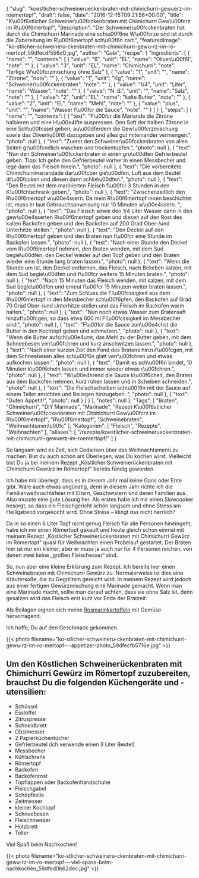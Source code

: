 {
    "slug": "koestlicher-schweinerueckenbraten-mit-chimichurri-gewuerz-im-roemertopf",
    "draft": false,
    "date": "2016-12-15T09:21:56+00:00",
    "title": "K\u00f6stlicher Schweiner\u00fcckenbraten mit Chimichurri Gew\u00fcrz im R\u00f6mertopf",
    "description": "Der Schweiner\u00fcckenbraten hat durch die Chimichurri Marinade eine sch\u00f6ne W\u00fcrze und ist durch die Zubereitung im R\u00f6mertopf sch\u00f6n zart.",
    "featuredImage": "ko-stlicher-schweineru-ckenbraten-mit-chimichurri-gewu-rz-im-ro-mertopf_59dfecdf556d0.jpg",
    "author": "Gabi",
    "recipe": {
        "ingredients": [
            {
                "name": "",
                "contents": [
                    {
                        "value": "6",
                        "unit": "EL",
                        "name": "Oliven\u00f6l",
                        "note": ""
                    },
                    {
                        "value": "3",
                        "unit": "EL",
                        "name": "Chimichurri",
                        "note": "fertige W\u00fcrzmischung ohne Salz"
                    },
                    {
                        "value": "1",
                        "unit": "",
                        "name": "Zitrone",
                        "note": ""
                    },
                    {
                        "value": "1",
                        "unit": "Kg",
                        "name": "Schweiner\u00fcckenbraten",
                        "note": ""
                    },
                    {
                        "value": "1\/4",
                        "unit": "Liter",
                        "name": "Wasser",
                        "note": ""
                    },
                    {
                        "value": "N. B.",
                        "unit": "",
                        "name": "Salz",
                        "note": ""
                    },
                    {
                        "value": "2",
                        "unit": "EL",
                        "name": "kalte Butter",
                        "note": ""
                    },
                    {
                        "value": "2",
                        "unit": "EL",
                        "name": "Mehl",
                        "note": ""
                    },
                    {
                        "value": "plus",
                        "unit": "",
                        "name": "Wasser f\u00fcr die Sauce",
                        "note": ""
                    }
                ]
            }
        ],
        "steps": [
            {
                "name": "",
                "contents": [
                    {
                        "text": "F\u00fcr die Mariande die Zitrone halbieren und eine H\u00e4lfte auspressen. Den Saft der halben Zitrone in eine Sch\u00fcssel geben, au\u00dferdem die Gew\u00fcrzmischung sowie das Oliven\u00f6l dazugeben und alles gut miteinander vermengen.",
                        "photo": null
                    },
                    {
                        "text": "Zuerst den Schweiner\u00fcckenbraten von allen Seiten gr\u00fcndlich waschen und trockentupfen.",
                        "photo": null
                    },
                    {
                        "text": "Nun den Schweiner\u00fcckenbraten in einen gro\u00dfen Gefrierbeutel geben. Tipp: Ich gebe den Gefrierbeutel vorher in einen Messbecher und lege dann das Fleisch hinein.",
                        "photo": null
                    },
                    {
                        "text": "Die vorbereitete Chimichurrimariandade dar\u00fcber gie\u00dfen, Luft aus dem Beutel dr\u00fccken und diesen dann schlie\u00dfen.",
                        "photo": null
                    },
                    {
                        "text": "Den Beutel mit dem marinierten Fleisch f\u00fcr 3 Stunden in den K\u00fchlschrank geben.",
                        "photo": null
                    },
                    {
                        "text": "Zwischenzeitlich den R\u00f6mertopf w\u00e4ssern. Da mein R\u00f6mertopf innen beschichtet ist, muss er laut Gebrauchsanweisung nur 10 Minuten w\u00e4ssern. ",
                        "photo": null
                    },
                    {
                        "text": "Das Fleisch sowie den 1\/4 Liter Wasser dann in den gew\u00e4sserten R\u00f6mertopf geben und diesen auf den Rost des kalten Backofen geben und den Backofen auf 200 Grad Ober-\/und Unterhitze stellen.",
                        "photo": null
                    },
                    {
                        "text": "Den Deckel auf den R\u00f6mertopf geben und den Braten nun f\u00fcr eine Stunde im Backofen lassen.",
                        "photo": null
                    },
                    {
                        "text": "Nach einer Stunde den Deckel vom R\u00f6mertopf nehmen, den Braten wenden, mit dem Sud begie\u00dfen, den Deckel wieder auf den Topf geben und den Braten wieder eine Stunde lang braten lassen.",
                        "photo": null
                    },
                    {
                        "text": "Wenn die Stunde um ist, den Deckel entfernen, das Fleisch, nach Belieben salzen, mit dem Sud begie\u00dfen und f\u00fcr weitere 15 Minuten braten.",
                        "photo": null
                    },
                    {
                        "text": "Nach 15 Minuten das Fleisch wenden, mit salzen, mit dem Sud begie\u00dfen und erneut f\u00fcr 15 Minuten weiter braten lassen.",
                        "photo": null
                    },
                    {
                        "text": "Zum Schluss die Fl\u00fcssigkeit aus dem R\u00f6mertopf in den Messbecher sch\u00f6pfen, den Backofen auf Grad 70 Grad Ober-\/und Unterhitze stellen und das Fleisch im Backofen warm halten.",
                        "photo": null
                    },
                    {
                        "text": "Nun noch etwas Wasser zum Bratensaft hinzuf\u00fcgen, so dass etwa 600 ml Fl\u00fcssigkeit im Messbecher sind.",
                        "photo": null
                    },
                    {
                        "text": "F\u00fcr die Sauce zun\u00e4chst die Butter in den Kochtopf geben und schmelzen.",
                        "photo": null
                    },
                    {
                        "text": "Wenn die Butter aufsch\u00e4umt, das Mehl zu der Butter geben, mit dem Schneebesen verr\u00fchren und kurz anschwitzen lassen.",
                        "photo": null
                    },
                    {
                        "text": "Nach einer kurzen Zeit den Fond des Bratens hinzuf\u00fcgen, mit dem Schneebesen alles sch\u00f6n glatt verr\u00fchren und etwas aufkochen lassen.",
                        "photo": null
                    },
                    {
                        "text": "Damit es sch\u00f6n bindet, 10 Minuten k\u00f6cheln lassen und immer wieder etwas r\u00fchren.",
                        "photo": null
                    },
                    {
                        "text": "W\u00e4hrend die Sauce k\u00f6chelt, den Braten aus dem Backofen nehmen, kurz ruhen lassen und in Scheiben schneiden.",
                        "photo": null
                    },
                    {
                        "text": "Die Fleischscheiben sch\u00f6n mit der Sauce auf einem Teller anrichten und Beilagen hinzugeben. ",
                        "photo": null
                    },
                    {
                        "text": "Guten Appetit!",
                        "photo": null
                    }
                ]
            }
        ],
        "notes": null
    },
    "Tags": [
        "Braten",
        "Chimichurri",
        "DIY Marinade",
        "Marinade",
        "Rezept K\u00f6stlicher Schweiner\u00fcckenbraten mit Chimichurri Gew\u00fcrz im R\u00f6mertopf",
        "R\u00f6mertopf",
        "Schweinebraten",
        "Weihnachtsmen\u00fc"
    ],
    "Kategorien": [
        "Fleisch",
        "Rezepte",
        "Weihnachten"
    ],
    "aliases": [
        "\/rezepte\/koestlicher-schweinerueckenbraten-mit-chimichurri-gewuerz-im-roemertopf\/"
    ]
}

So langsam wird es Zeit, sich Gedanken über das Weihnachtsmenü zu machen. Bist du auch schon am Überlegen, was Du kochen wirst. Vielleicht bist Du ja bei meinem Rezept &#8222;Köstlicher Schweinerückenbraten mit Chimichurri Gewürz im Römertopf&#8220; bereits fündig geworden.

Ich habe mir überlegt, dass es in diesem Jahr mal keine Gans oder Ente gibt. Wäre auch etwas ungünstig, denn in diesem Jahr richte ich die Familienweihnachtsfeier mit Eltern, Geschwistern und deren Familien aus. Also musste eine gute Lösung her. Als erstes habe ich mir einen Slowcooker besorgt, so dass ein Fleischgericht schön langsam und ohne Stress am Heiligabend vorgekocht wird. Ohne Stress &#8211; klingt das nicht herrlich?

Da in so einen 6 Liter Topf nicht genug Fleisch für alle Personen hineingeht, habe ich mir einen Römertopf gekauft und heute gleich schon einmal mit meinem Rezept &#8222;Köstlicher Schweinerückenbraten mit Chimichurri Gewürz im Römertopf&#8220; quasi für Weihnachten einen Probelauf gestartet. Der Braten hier ist nur ein kleiner, aber er muss ja auch nur für 4 Personen reichen, von denen zwei keine &#8222;großen Fleischesser&#8220; sind.

So, nun aber eine kleine Erklärung zum Rezept. Ich bereite hier einen Schweinebraten mit Chimichurri Gewürz zu. Normalerweise ist dies eine Kräutersoße, die zu Gegrilltem gereicht wird. In meinem Rezept wird jedoch aus einer fertigen Gewürzmischung eine Marinade gemacht. Wenn man eine Marinade macht, sollte man darauf achten, dass sie ohne Salz ist, denn gesalzen wird das Fleisch erst kurz vor Ende der Bratzeit.

Als Beilagen eignen sich meine [Rosmarinkartoffeln][1] mit Gemüse hervorragend.

Ich hoffe, Du auf den Geschmack gekommen.

 

{{< photo filename="ko-stlicher-schweineru-ckenbraten-mit-chimichurri-gewu-rz-im-ro-mertopf---appetizer-photo_59dfecfb5716e.jpg" >}}

 

## Um den Köstlichen Schweinerückenbraten mit Chimichurri Gewürz im Römertopf zuzubereiten, brauchst Du die folgenden Küchengeräte und -utensilien:

 * Schüssel
 * Esslöffel
 * Zitruspresse
 * Schneidbrett
 * Obstmesser
 * 2 Papierküchentücher
 * Gefrierbeutel (ich verwende einen 3 Liter Beutel)
 * Messbecher
 * Kühlschrank
 * Römertopf
 * Backofen
 * Backofenrost
 * Topflappen oder Backofenhandschuhe
 * Fleischgabel
 * Schöpfkelle
 * Zeitmesser
 * kleiner Kochtopf
 * Schneebesen
 * Fleischmesser
 * Holzbrett
 * Teller

 

Viel Spaß beim Nachkochen!

{{< photo filename="ko-stlicher-schweineru-ckenbraten-mit-chimichurri-gewu-rz-im-ro-mertopf---viel-spass-beim-nachkochen_59dfed0b62dec.jpg" >}}





 [1]: https://kochfokus.de/rezepte/pommes-de-terre-romarin-au-four/